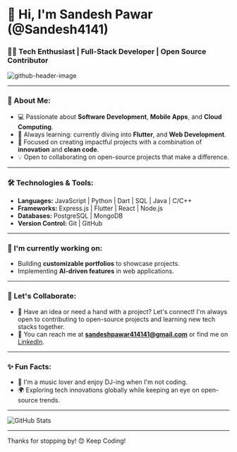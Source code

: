 # 👋 Hi, I'm Sandesh Pawar (@Sandesh4141)

### 👨‍💻 Tech Enthusiast | Full-Stack Developer | Open Source Contributor

![github-header-image](https://github.com/user-attachments/assets/2785ff77-edf5-4af0-a58f-51bdebf24e22)


---

### 🚀 About Me:
- 💻 Passionate about **Software Development**, **Mobile Apps**, and **Cloud Computing**.
- 🌱 Always learning: currently diving into **Flutter**, and **Web Development**.
- 🎯 Focused on creating impactful projects with a combination of **innovation** and **clean code**.
- 💡 Open to collaborating on open-source projects that make a difference.

---

### 🛠️ Technologies & Tools:
- **Languages:** JavaScript | Python | Dart | SQL | Java | C/C++
- **Frameworks:** Express.js | Flutter | React | Node.js
- **Databases:** PostgreSQL | MongoDB
- **Version Control:** Git | GitHub

---

### 🔭 I'm currently working on:
- Building **customizable portfolios** to showcase projects.
- Implementing **AI-driven features** in web applications.

---

### 🤝 Let's Collaborate:
- 💬 Have an idea or need a hand with a project? Let's connect! I'm always open to contributing to open-source projects and learning new tech stacks together.
- 📧 You can reach me at **sandeshpawar414141@gmail.com** or find me on [LinkedIn](https://www.linkedin.com/in/sandesh-pawar-263a00190/).

---

### ✨ Fun Facts:
- 🎵 I'm a music lover and enjoy DJ-ing when I'm not coding.
- 🌍 Exploring tech innovations globally while keeping an eye on open-source trends.

---

![GitHub Stats](https://github-readme-stats.vercel.app/api?username=Sandesh4141&show_icons=true&theme=radical)

---

Thanks for stopping by! 😊 Keep Coding!
